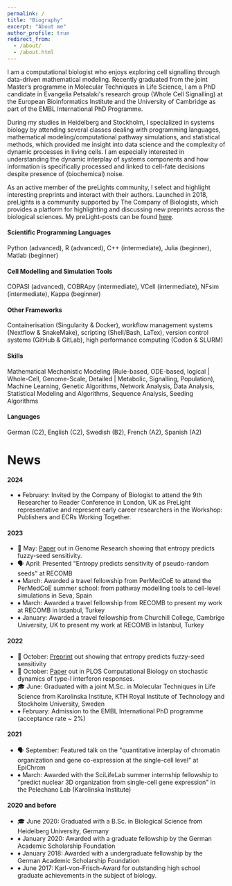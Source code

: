 ```yaml
---
permalink: /
title: "Biography"
excerpt: "About me"
author_profile: true
redirect_from: 
  - /about/
  - /about.html
---
```


I am a computational biologist who enjoys exploring cell signalling through data-driven mathematical modeling. Recently graduated from the joint Master’s programme in Molecular Techniques in Life Science, I am a PhD candidate in Evangelia Petsalaki's research group (Whole Cell Signalling) at the European Bioinformatics Institute and the University of Cambridge as part of the EMBL International PhD Programme.

During my studies in Heidelberg and Stockholm, I specialized in systems biology by attending several classes dealing with programming languages, mathematical modeling/computational pathway simulations, and statistical methods, which provided me insight into data science and the complexity of dynamic processes in living cells. I am especially interested in understanding the dynamic interplay of systems components and how information is specifically processed and linked to cell-fate decisions despite presence of (biochemical) noise.

As an active member of the preLights community, I select and highlight interesting preprints and interact with their authors. Launched in 2018, preLights is a community supported by The Company of Biologists, which provides a platform for highlighting and discussing new preprints across the biological sciences. My preLight-posts can be found [here](https://prelights.biologists.com/profiles/bdmaier/).

#### Scientific Programming Languages ####
Python (advanced), R (advanced), C++ (intermediate), Julia (beginner), Matlab (beginner) 

#### Cell Modelling and Simulation Tools ####
COPASI (advanced), COBRApy (intermediate), VCell (intermediate), NFsim (intermediate), Kappa (beginner)

#### Other Frameworks ####
Containerisation (Singularity & Docker), workflow management systems (Nextflow & SnakeMake), scripting (Shell/Bash, LaTex), version control systems (GitHub & GitLab), high performance computing (Codon & SLURM)

#### Skills ####
Mathematical Mechanistic Modeling (Rule-based, ODE-based, logical | Whole-Cell, Genome-Scale, Detailed | Metabolic, Signalling, Population), Machine Learning, Genetic Algorithms, Network Analysis, Data Analysis, Statistical Modeling and Algorithms, Sequence Analysis, Seeding Algorithms

#### Languages ####
German (C2), English (C2), Swedish (B2), French (A2), Spanish (A2)


News
======

#### 2024 ####
- ♦️ February: Invited by the Company of Biologist to attend the 9th Researcher to Reader Conference in London, UK as PreLight representative and represent early career researchers in the Workshop: Publishers and ECRs Working Together.

#### 2023 ####
- 🌱 May: [Paper](https://doi.org/10.1101/gr.277645.123) out in Genome Research showing that entropy predicts fuzzy-seed sensitivity.
- 🗣️ April: Presented "Entropy predicts sensitivity of pseudo-random seeds" at RECOMB
- ♦️ March: Awarded a travel fellowship from PerMedCoE to attend the PerMedCoE summer school: from pathway modelling tools to cell-level simulations in Seva, Spain
- ♦️ March: Awarded a travel fellowship from RECOMB to present my work at RECOMB in Istanbul, Turkey
- ♦️ January: Awarded a travel fellowship from Churchill College, Cambrige University, UK to present my work at RECOMB in Istanbul, Turkey

#### 2022 ####
- 🌱 October: [Preprint](https://www.biorxiv.org/content/10.1101/2022.10.13.512198) out showing that entropy predicts fuzzy-seed sensitivity
- 🌱 October: [Paper](https://journals.plos.org/ploscompbiol/article?id=10.1371/journal.pcbi.1010623) out in PLOS Computational Biology on stochastic dynamics of type-I interferon responses.
- 🎓 June: Graduated with a joint M.Sc. in Molecular Techniques in Life Science from Karolinska Institute, KTH Royal Institute of Technology and Stockholm University, Sweden
- ♦️ February: Admission to the EMBL International PhD programme (acceptance rate ~ 2%)

#### 2021 ####

- 🗣 September: Featured talk on the "quantitative interplay of chromatin organization and gene co-expression at the single-cell level" at EpiChrom
- ♦️ March: Awarded with the SciLifeLab summer internship fellowship to "predict nuclear 3D organization from single-cell gene expression" in the Pelechano Lab (Karolinska Institute)

#### 2020 and before ####

- 🎓 June 2020: Graduated with a B.Sc. in Biological Science from Heidelberg University, Germany
- ♦️ January 2020: Awarded with a graduate fellowship by the German Academic Scholarship Foundation
- ♦️ January 2018: Awarded with a undergraduate fellowship by the German Academic Scholarship Foundation
- ♦️ June 2017: Karl-von-Frisch-Award for outstanding high school graduate achievements in the subject of biology.